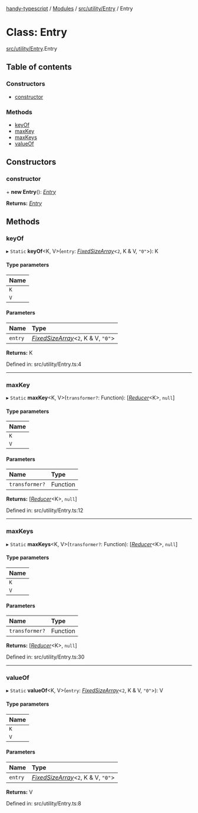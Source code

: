 [handy-typescript](../README.md) / [Modules](../modules.md) / [src/utility/Entry](../modules/src_utility_entry.md) / Entry

# Class: Entry

[src/utility/Entry](../modules/src_utility_entry.md).Entry

## Table of contents

### Constructors

- [constructor](src_utility_entry.entry.md#constructor)

### Methods

- [keyOf](src_utility_entry.entry.md#keyof)
- [maxKey](src_utility_entry.entry.md#maxkey)
- [maxKeys](src_utility_entry.entry.md#maxkeys)
- [valueOf](src_utility_entry.entry.md#valueof)

## Constructors

### constructor

\+ **new Entry**(): [*Entry*](src_utility_entry.entry.md)

**Returns:** [*Entry*](src_utility_entry.entry.md)

## Methods

### keyOf

▸ `Static` **keyOf**<K, V\>(`entry`: [*FixedSizeArray*](../modules/src_utility_fixed_array_size.md#fixedsizearray)<``2``, K & V, ``"0"``\>): K

#### Type parameters

| Name |
| :------ |
| `K` |
| `V` |

#### Parameters

| Name | Type |
| :------ | :------ |
| `entry` | [*FixedSizeArray*](../modules/src_utility_fixed_array_size.md#fixedsizearray)<``2``, K & V, ``"0"``\> |

**Returns:** K

Defined in: src/utility/Entry.ts:4

___

### maxKey

▸ `Static` **maxKey**<K, V\>(`transformer?`: Function): [[*Reducer*](../modules/types_arrow_function.md#reducer)<K\>, ``null``]

#### Type parameters

| Name |
| :------ |
| `K` |
| `V` |

#### Parameters

| Name | Type |
| :------ | :------ |
| `transformer?` | Function |

**Returns:** [[*Reducer*](../modules/types_arrow_function.md#reducer)<K\>, ``null``]

Defined in: src/utility/Entry.ts:12

___

### maxKeys

▸ `Static` **maxKeys**<K, V\>(`transformer?`: Function): [[*Reducer*](../modules/types_arrow_function.md#reducer)<K\>, ``null``]

#### Type parameters

| Name |
| :------ |
| `K` |
| `V` |

#### Parameters

| Name | Type |
| :------ | :------ |
| `transformer?` | Function |

**Returns:** [[*Reducer*](../modules/types_arrow_function.md#reducer)<K\>, ``null``]

Defined in: src/utility/Entry.ts:30

___

### valueOf

▸ `Static` **valueOf**<K, V\>(`entry`: [*FixedSizeArray*](../modules/src_utility_fixed_array_size.md#fixedsizearray)<``2``, K & V, ``"0"``\>): V

#### Type parameters

| Name |
| :------ |
| `K` |
| `V` |

#### Parameters

| Name | Type |
| :------ | :------ |
| `entry` | [*FixedSizeArray*](../modules/src_utility_fixed_array_size.md#fixedsizearray)<``2``, K & V, ``"0"``\> |

**Returns:** V

Defined in: src/utility/Entry.ts:8
